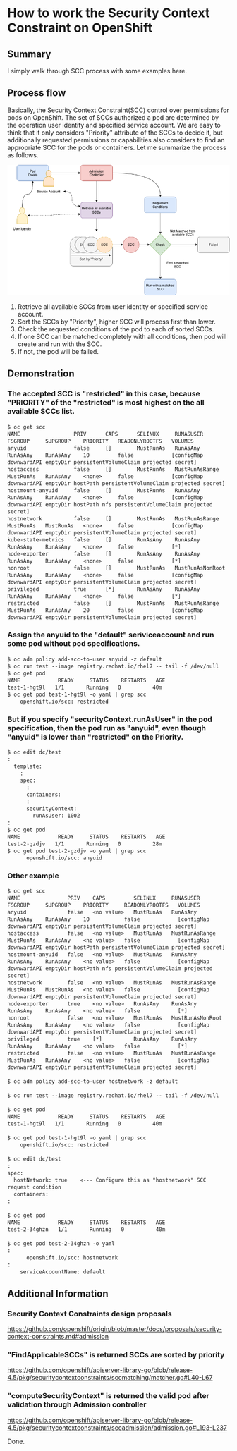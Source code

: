 # How to work the Security Context Constraint on OpenShift

## Summary

I simply walk through SCC process with some examples here. 

## Process flow

Basically, the Security Context Constraint(SCC) control over permissions for pods on OpenShift.
The set of SCCs authorized a pod are determined by the operation user identity and specified service account.
We are easy to think that it only considers "Priority" attribute of the SCCs to decide it, 
but additionally requested permissions or capabilities also considers to find an appropriate SCC for the pods or containers.
Let me summarize the process as follows.

![ocp4 scc process_flow](https://github.com/bysnupy/handson/blob/master/ocp4_scc_process_flow.png)

1. Retrieve all available SCCs from user identity or specified service account.
2. Sort the SCCs by "Priority", higher SCC will process first than lower.
3. Check the requested conditions of the pod to each of sorted SCCs.
4. If one SCC can be matched completely with all conditions, then pod will create and run with the SCC.
5. If not, the pod will be failed.

## Demonstration

### The accepted SCC is "restricted" in this case, because "PRIORITY" of the "restricted" is most highest on the all available SCCs list. 
```
$ oc get scc
NAME                 PRIV      CAPS      SELINUX     RUNASUSER          FSGROUP     SUPGROUP    PRIORITY   READONLYROOTFS   VOLUMES
anyuid               false     []        MustRunAs   RunAsAny           RunAsAny    RunAsAny    10         false            [configMap downwardAPI emptyDir persistentVolumeClaim projected secret]
hostaccess           false     []        MustRunAs   MustRunAsRange     MustRunAs   RunAsAny    <none>     false            [configMap downwardAPI emptyDir hostPath persistentVolumeClaim projected secret]
hostmount-anyuid     false     []        MustRunAs   RunAsAny           RunAsAny    RunAsAny    <none>     false            [configMap downwardAPI emptyDir hostPath nfs persistentVolumeClaim projected secret]
hostnetwork          false     []        MustRunAs   MustRunAsRange     MustRunAs   MustRunAs   <none>     false            [configMap downwardAPI emptyDir persistentVolumeClaim projected secret]
kube-state-metrics   false     []        RunAsAny    RunAsAny           RunAsAny    RunAsAny    <none>     false            [*]
node-exporter        false     []        RunAsAny    RunAsAny           RunAsAny    RunAsAny    <none>     false            [*]
nonroot              false     []        MustRunAs   MustRunAsNonRoot   RunAsAny    RunAsAny    <none>     false            [configMap downwardAPI emptyDir persistentVolumeClaim projected secret]
privileged           true      [*]       RunAsAny    RunAsAny           RunAsAny    RunAsAny    <none>     false            [*]
restricted           false     []        MustRunAs   MustRunAsRange     MustRunAs   RunAsAny    20         false            [configMap downwardAPI emptyDir persistentVolumeClaim projected secret]
```

### Assign the anyuid to the "default" seriviceaccount and run some pod without pod specifications.
```
$ oc adm policy add-scc-to-user anyuid -z default
$ oc run test --image registry.redhat.io/rhel7 -- tail -f /dev/null
$ oc get pod
NAME            READY     STATUS    RESTARTS   AGE
test-1-hgt9l   1/1       Running   0          40m
$ oc get pod test-1-hgt9l -o yaml | grep scc
    openshift.io/scc: restricted
```

### But if you specify "securityContext.runAsUser" in the pod specification, then the pod run as "anyuid", even though "anyuid" is lower than "restricted" on the Priority.
```
$ oc edit dc/test
:
  template:
    :
    spec:
      :
      containers:
      :
      securityContext:
        runAsUser: 1002
:
$ oc get pod
NAME            READY     STATUS    RESTARTS   AGE
test-2-gzdjv   1/1       Running   0          28m
$ oc get pod test-2-gzdjv -o yaml | grep scc
      openshift.io/scc: anyuid
```

### Other example
```console
$ oc get scc
NAME               PRIV    CAPS         SELINUX     RUNASUSER          FSGROUP     SUPGROUP    PRIORITY     READONLYROOTFS   VOLUMES
anyuid             false   <no value>   MustRunAs   RunAsAny           RunAsAny    RunAsAny    10           false            [configMap downwardAPI emptyDir persistentVolumeClaim projected secret]
hostaccess         false   <no value>   MustRunAs   MustRunAsRange     MustRunAs   RunAsAny    <no value>   false            [configMap downwardAPI emptyDir hostPath persistentVolumeClaim projected secret]
hostmount-anyuid   false   <no value>   MustRunAs   RunAsAny           RunAsAny    RunAsAny    <no value>   false            [configMap downwardAPI emptyDir hostPath nfs persistentVolumeClaim projected secret]
hostnetwork        false   <no value>   MustRunAs   MustRunAsRange     MustRunAs   MustRunAs   <no value>   false            [configMap downwardAPI emptyDir persistentVolumeClaim projected secret]
node-exporter      true    <no value>   RunAsAny    RunAsAny           RunAsAny    RunAsAny    <no value>   false            [*]
nonroot            false   <no value>   MustRunAs   MustRunAsNonRoot   RunAsAny    RunAsAny    <no value>   false            [configMap downwardAPI emptyDir persistentVolumeClaim projected secret]
privileged         true    [*]          RunAsAny    RunAsAny           RunAsAny    RunAsAny    <no value>   false            [*]
restricted         false   <no value>   MustRunAs   MustRunAsRange     MustRunAs   RunAsAny    <no value>   false            [configMap downwardAPI emptyDir persistentVolumeClaim projected secret]

$ oc adm policy add-scc-to-user hostnetwork -z default

$ oc run test --image registry.redhat.io/rhel7 -- tail -f /dev/null

$ oc get pod
NAME            READY     STATUS    RESTARTS   AGE
test-1-hgt9l   1/1       Running   0          40m

$ oc get pod test-1-hgt9l -o yaml | grep scc
    openshift.io/scc: restricted
    
$ oc edit dc/test
:
spec:
  hostNetwork: true    <--- Configure this as "hostnetwork" SCC request condition
  containers:
:

$ oc get pod
NAME            READY     STATUS    RESTARTS   AGE
test-2-34ghzn   1/1       Running   0          40m

$ oc get pod test-2-34ghzn -o yaml
:
      openshift.io/scc: hostnetwork
:
    serviceAccountName: default
```

## Additional Information

### Security Context Constraints design proposals
https://github.com/openshift/origin/blob/master/docs/proposals/security-context-constraints.md#admission

### "FindApplicableSCCs" is returned SCCs are sorted by priority
https://github.com/openshift/apiserver-library-go/blob/release-4.5/pkg/securitycontextconstraints/sccmatching/matcher.go#L40-L67

### "computeSecurityContext" is returned the valid pod after validation through Admission controller
https://github.com/openshift/apiserver-library-go/blob/release-4.5/pkg/securitycontextconstraints/sccadmission/admission.go#L193-L237

Done.
